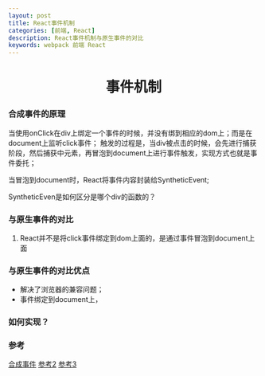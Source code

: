 ```yaml
---
layout: post
title: React事件机制
categories: [前端, React]
description: React事件机制与原生事件的对比
keywords: webpack 前端 React
---
```


<h1 align="center" >事件机制</h1>

### 合成事件的原理
当使用onClick在div上绑定一个事件的时候，并没有绑到相应的dom上；而是在document上监听click事件；
触发的过程是，当div被点击的时候，会先进行捕获阶段，然后捕获中元素，再冒泡到document上进行事件触发，实现方式也就是事件委托；

当冒泡到document时，React将事件内容封装给SyntheticEvent;


SyntheticEven是如何区分是哪个div的函数的？

### 与原生事件的对比

1. React并不是将click事件绑定到dom上面的，是通过事件冒泡到document上面

### 与原生事件的对比优点
- 解决了浏览器的兼容问题；
- 事件绑定到document上，

### 如何实现？

### 参考
[合成事件](https://juejin.im/post/5d43d7016fb9a06aff5e5301#heading-14)
[参考2](http://zhenhua-lee.github.io/react/react-event.html)
[参考3](https://github.com/Tianlikai/TReact)